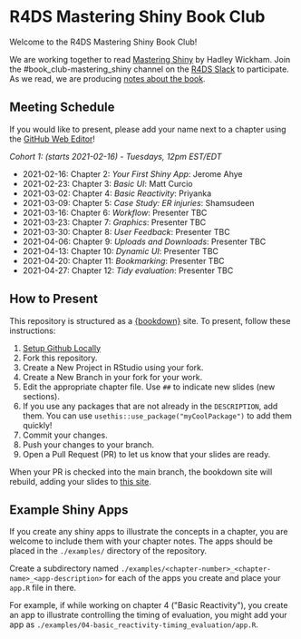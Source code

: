 # R4DS Mastering Shiny Book Club

Welcome to the R4DS Mastering Shiny Book Club!

We are working together to read [Mastering Shiny](https://mastering-shiny.org/) by Hadley Wickham.
Join the #book_club-mastering_shiny channel on the [R4DS Slack](https://r4ds.io/join) to participate.
As we read, we are producing [notes about the book](https://r4ds.github.io/bookclub-mshiny/).

## Meeting Schedule

If you would like to present, please add your name next to a chapter using the [GitHub Web Editor](https://youtu.be/d41oc2OMAuI)!

*Cohort 1: (starts 2021-02-16) - Tuesdays, 12pm EST/EDT*

- 2021-02-16: Chapter 2: _Your First Shiny App_: Jerome Ahye
- 2021-02-23: Chapter 3: _Basic UI_: Matt Curcio
- 2021-03-02: Chapter 4: _Basic Reactivity_: Priyanka
- 2021-03-09: Chapter 5: _Case Study: ER injuries_: Shamsudeen
- 2021-03-16: Chapter 6: _Workflow_: Presenter TBC
- 2021-03-23: Chapter 7: _Graphics_: Presenter TBC
- 2021-03-30: Chapter 8: _User Feedback_: Presenter TBC
- 2021-04-06: Chapter 9: _Uploads and Downloads_: Presenter TBC
- 2021-04-13: Chapter 10: _Dynamic UI_: Presenter TBC
- 2021-04-20: Chapter 11: _Bookmarking_: Presenter TBC
- 2021-04-27: Chapter 12: _Tidy evaluation_: Presenter TBC

## How to Present

This repository is structured as a [{bookdown}](https://CRAN.R-project.org/package=bookdown) site.
To present, follow these instructions:

1. [Setup Github Locally](https://www.youtube.com/watch?v=hNUNPkoledI)
2. Fork this repository.
3. Create a New Project in RStudio using your fork.
4. Create a New Branch in your fork for your work.
5. Edit the appropriate chapter file. Use `##` to indicate new slides (new sections).
6. If you use any packages that are not already in the `DESCRIPTION`, add them. You can use `usethis::use_package("myCoolPackage")` to add them quickly!
7. Commit your changes.
8. Push your changes to your branch.
9. Open a Pull Request (PR) to let us know that your slides are ready.

When your PR is checked into the main branch, the bookdown site will rebuild, adding your slides to [this site](https://r4ds.github.io/bookclub-mshiny/).

## Example Shiny Apps

If you create any shiny apps to illustrate the concepts in a chapter, you are
welcome to include them with your chapter notes. The apps should be placed in
the `./examples/` directory of the repository.

Create a subdirectory named
`./examples/<chapter-number>_<chapter-name>_<app-description>` for each of the
apps you create and place your `app.R` file in there.

For example, if while working on chapter 4 ("Basic Reactivity"), you create an
app to illustrate controlling the timing of evaluation, you might add your app
as `./examples/04-basic_reactivity-timing_evaluation/app.R`.
